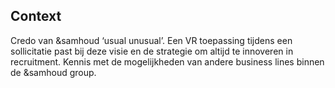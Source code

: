 ## Context
Credo van &samhoud ‘usual unusual’. Een VR toepassing tijdens een sollicitatie past bij deze visie en de strategie om altijd te innoveren in recruitment. Kennis met de mogelijkheden van andere business lines binnen de &samhoud group.